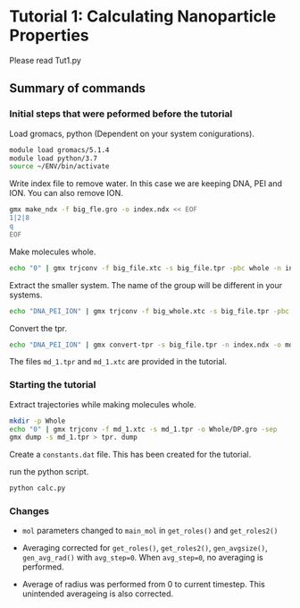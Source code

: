 # Tutorial 1: Calculating Nanoparticle Properties

Please read Tut1.py

## Summary of commands

### Initial steps that were peformed before the tutorial
Load gromacs, python (Dependent on your system conigurations).
```bash
module load gromacs/5.1.4
module load python/3.7
source ~/ENV/bin/activate
```

Write index file to remove water. In this case we are keeping DNA, PEI and ION. You can also remove ION.
```bash 
gmx make_ndx -f big_fle.gro -o index.ndx << EOF
1|2|8
q
EOF
```

Make molecules whole.
```bash
echo "0" | gmx trjconv -f big_file.xtc -s big_file.tpr -pbc whole -n index.ndx -o big_whole.xtc
``` 

Extract the smaller system. The name of the group will be different in your systems.

```bash
echo "DNA_PEI_ION" | gmx trjconv -f big_whole.xtc -s big_file.tpr -pbc whole -n index.ndx -o md_1.xtc
``` 

Convert the tpr.

```bash
echo "DNA_PEI_ION" | gmx convert-tpr -s big_file.tpr -n index.ndx -o md_1.tpr
``` 

The files `md_1.tpr` and `md_1.xtc` are provided in the tutorial.

### Starting the tutorial

Extract trajectories while making molecules whole.

```bash
mkdir -p Whole
echo "0" | gmx trjconv -f md_1.xtc -s md_1.tpr -o Whole/DP.gro -sep
gmx dump -s md_1.tpr > tpr. dump
```

Create a `constants.dat` file. This has been created for the tutorial.

run the python script.
```bash
python calc.py
```


### Changes

- `mol` parameters changed to `main_mol` in `get_roles()` and `get_roles2()`

- Averaging corrected for `get_roles()`, `get_roles2()`, `gen_avgsize()`, `gen_avg_rad()` with `avg_step=0`. When `avg_step=0`, no averaging is performed.

- Average of radius was performed from 0 to current timestep. This unintended averageing is also corrected.
 
